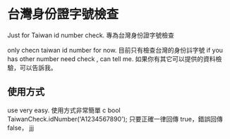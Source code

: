 # 台灣身份證字號檢查

Just for Taiwan id number check.
專為台灣身份證字號檢查

only checn taiwan id number for now.
目前只有檢查台灣的身份䚵字號
if you has other number need check , can tell me.
如果你有其它可以提供的資料檢驗，可以告訴我。



## 使用方式
use very easy.
使用方式非常簡單
c
bool TaiwanCheck.idNumber('A1234567890');
只要正確一律回傳 true，錯誤回傳false，
jjj